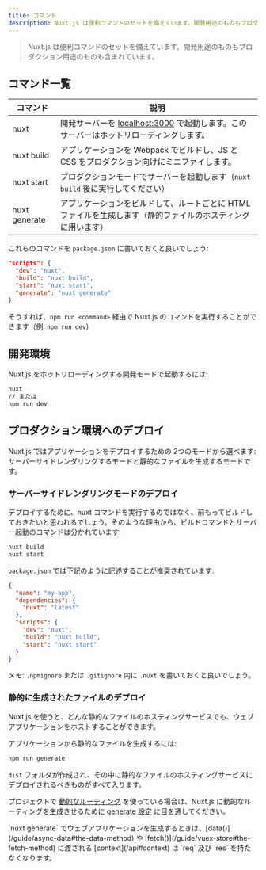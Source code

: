 ```yaml
---
title: コマンド
description: Nuxt.js は便利コマンドのセットを備えています。開発用途のものもプロダクション用途のものも含まれています。
---
```


<!-- title: Commands -->
<!-- description: Nuxt.js comes with a set of useful commands, both for development and production purpose. -->

<!-- \> Nuxt.js comes with a set of useful commands, both for development and production purpose. -->

> Nuxt.js は便利コマンドのセットを備えています。開発用途のものもプロダクション用途のものも含まれています。

<!-- ## List of Commands -->

## コマンド一覧

<!-- | Command | Description | -->
<!-- |---------|-------------| -->
<!-- | nuxt | Launch a development server on [localhost:3000](http://localhost:3000) with hot-reloading. | -->
<!-- | nuxt build | Build your application with webpack and minify the JS & CSS (for production). | -->
<!-- | nuxt start | Start the server in production mode (After running `nuxt build`). | -->
<!-- | nuxt generate | Build the application and generate every route as a HTML file (used for static hosting). | -->

| コマンド | 説明 |
|---------|-------------|
| nuxt | 開発サーバーを [localhost:3000](http://localhost:3000) で起動します。このサーバーはホットリローディングします。 |
| nuxt build | アプリケーションを Webpack でビルドし、JS と CSS をプロダクション向けにミニファイします。 |
| nuxt start | プロダクションモードでサーバーを起動します（`nuxt build` 後に実行してください） |
| nuxt generate | アプリケーションをビルドして、ルートごとに HTML ファイルを生成します（静的ファイルのホスティングに用います） |

<!-- You should put these commands in the `package.json`: -->

これらのコマンドを `package.json` に書いておくと良いでしょう:

```json
"scripts": {
  "dev": "nuxt",
  "build": "nuxt build",
  "start": "nuxt start",
  "generate": "nuxt generate"
}
```

<!-- Then, you can launch your commands via `npm run <command>` (example: `npm run dev`). -->

そうすれば、`npm run <command>` 経由で Nuxt.js のコマンドを実行することができます（例: `npm run dev`）

<!-- ## Development Environment -->

## 開発環境

<!-- To launch Nuxt in development mode with the hot reloading: -->

Nuxt.js をホットリローディングする開発モードで起動するには:

<!-- ```bash -->
<!-- nuxt -->
<!-- // OR -->
<!-- npm run dev -->
<!-- ``` -->

```bash
nuxt
// または
npm run dev
```

<!-- ## Production Deployment -->

## プロダクション環境へのデプロイ

<!-- Nuxt.js lets your choose between 2 modes to deploy your application: Server Rendered or Static Generated. -->

Nuxt.js ではアプリケーションをデプロイするための 2つのモードから選べます: サーバーサイドレンダリングするモードと静的なファイルを生成するモードです。

<!-- ### Server Rendered Deployment -->

### サーバーサイドレンダリングモードのデプロイ

<!-- To deploy, instead of running nuxt, you probably want to build ahead of time. Therefore, building and starting are separate commands: -->

デプロイするために、nuxt コマンドを実行するのではなく、前もってビルドしておきたいと思われるでしょう。そのような理由から、ビルドコマンドとサーバー起動のコマンドは分かれています:

```bash
nuxt build
nuxt start
```

<!-- The `package.json` like follows is recommended: -->

`package.json` では下記のように記述することが推奨されています:

```json
{
  "name": "my-app",
  "dependencies": {
    "nuxt": "latest"
  },
  "scripts": {
    "dev": "nuxt",
    "build": "nuxt build",
    "start": "nuxt start"
  }
}
```

<!-- Note: we recommend putting `.nuxt` in `.npmignore` or `.gitignore`. -->

メモ: `.npmignore` または `.gitignore` 内に `.nuxt` を書いておくと良いでしょう。

<!-- ### Static Generated Deployment -->

### 静的に生成されたファイルのデプロイ

<!-- Nuxt.js gives you the possibility to host your web application on any static hosting. -->

Nuxt.js を使うと、どんな静的なファイルのホスティングサービスでも、ウェブアプリケーションをホストすることができます。

<!-- To generate our web application into static files: -->

アプリケーションから静的なファイルを生成するには:

```bash
npm run generate
```

<!-- It will create a `dist` folder with everything inside ready to be deployed on a static hosting. -->

`dist` フォルダが作成され、その中に静的なファイルのホスティングサービスにデプロイされるべきものがすべて入ります。

<!-- If you have a project with [dynamic routes](/guide/routing#dynamic-routes), take a look at the [generate configuration](/api/configuration-generate) to tell nuxt.js how to generate these dynamic routes. -->

プロジェクトで [動的なルーティング](/guide/routing#dynamic-routes) を使っている場合は、Nuxt.js に動的なルーティングを生成させるために [generate 設定](/api/configuration-generate) に目を通してください。

<!-- <div class="Alert">When generating your web application with `nuxt generate`, [the context](/api#context) given to [data()](/guide/async-data#the-data-method) and [fetch()](/guide/vuex-store#the-fetch-method) will not have `req` and `res`.</div> -->

<div class="Alert">`nuxt generate` でウェブアプリケーションを生成するときは、[data()](/guide/async-data#the-data-method) や [fetch()](/guide/vuex-store#the-fetch-method) に渡される [context](/api#context) は `req` 及び `res` を持たなくなります。</div>
